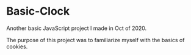 # Basic-Clock

Another basic JavaScript project I made in Oct of 2020.

The purpose of this project was to familiarize myself with the basics of cookies.
